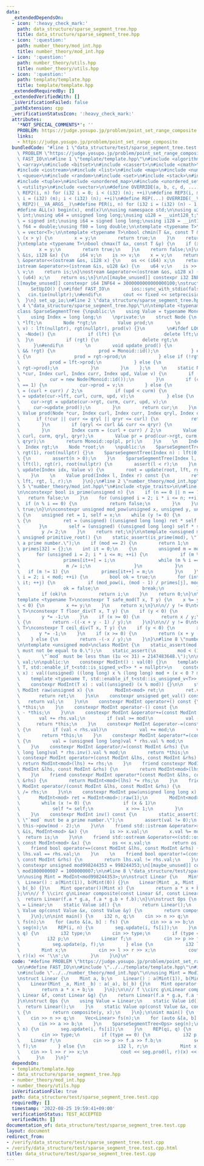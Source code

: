 ```yaml
---
data:
  _extendedDependsOn:
  - icon: ':heavy_check_mark:'
    path: data_structure/sparse_segment_tree.hpp
    title: data_structure/sparse_segment_tree.hpp
  - icon: ':question:'
    path: number_theory/mod_int.hpp
    title: number_theory/mod_int.hpp
  - icon: ':question:'
    path: number_theory/utils.hpp
    title: number_theory/utils.hpp
  - icon: ':question:'
    path: template/template.hpp
    title: template/template.hpp
  _extendedRequiredBy: []
  _extendedVerifiedWith: []
  _isVerificationFailed: false
  _pathExtension: cpp
  _verificationStatusIcon: ':heavy_check_mark:'
  attributes:
    '*NOT_SPECIAL_COMMENTS*': ''
    PROBLEM: https://judge.yosupo.jp/problem/point_set_range_composite
    links:
    - https://judge.yosupo.jp/problem/point_set_range_composite
  bundledCode: "#line 1 \"data_structure/test/sparse_segment_tree.test.cpp\"\n#define\
    \ PROBLEM \"https://judge.yosupo.jp/problem/point_set_range_composite\"\n\n#define\
    \ FAST_IO\n\n#line 1 \"template/template.hpp\"\n#include <algorithm>\n#include\
    \ <array>\n#include <bitset>\n#include <cassert>\n#include <cmath>\n#include <iomanip>\n\
    #include <iostream>\n#include <list>\n#include <map>\n#include <numeric>\n#include\
    \ <queue>\n#include <random>\n#include <set>\n#include <stack>\n#include <string>\n\
    #include <tuple>\n#include <unordered_map>\n#include <unordered_set>\n#include\
    \ <utility>\n#include <vector>\n\n#define OVERRIDE(a, b, c, d, ...) d\n#define\
    \ REP2(i, n) for (i32 i = 0; i < (i32) (n); ++i)\n#define REP3(i, m, n) for (i32\
    \ i = (i32) (m); i < (i32) (n); ++i)\n#define REP(...) OVERRIDE(__VA_ARGS__, REP3,\
    \ REP2)(__VA_ARGS__)\n#define PER(i, n) for (i32 i = (i32) (n) - 1; i >= 0; --i)\n\
    #define ALL(x) begin(x), end(x)\n\nusing namespace std;\n\nusing u32 = unsigned\
    \ int;\nusing u64 = unsigned long long;\nusing u128 = __uint128_t;\nusing i32\
    \ = signed int;\nusing i64 = signed long long;\nusing i128 = __int128_t;\nusing\
    \ f64 = double;\nusing f80 = long double;\n\ntemplate <typename T>\nusing Vec\
    \ = vector<T>;\n\ntemplate <typename T>\nbool chmin(T &x, const T &y) {\n    if\
    \ (x > y) {\n        x = y;\n        return true;\n    }\n    return false;\n\
    }\ntemplate <typename T>\nbool chmax(T &x, const T &y) {\n    if (x < y) {\n \
    \       x = y;\n        return true;\n    }\n    return false;\n}\n\nistream &operator>>(istream\
    \ &is, i128 &x) {\n    i64 v;\n    is >> v;\n    x = v;\n    return is;\n}\nostream\
    \ &operator<<(ostream &os, i128 x) {\n    os << (i64) x;\n    return os;\n}\n\
    istream &operator>>(istream &is, u128 &x) {\n    u64 v;\n    is >> v;\n    x =\
    \ v;\n    return is;\n}\nostream &operator<<(ostream &os, u128 x) {\n    os <<\
    \ (u64) x;\n    return os;\n}\n\n[[maybe_unused]] constexpr i32 INF = 1000000100;\n\
    [[maybe_unused]] constexpr i64 INF64 = 3000000000000000100;\nstruct SetUpIO {\n\
    \    SetUpIO() {\n#ifdef FAST_IO\n        ios::sync_with_stdio(false);\n     \
    \   cin.tie(nullptr);\n#endif\n        cout << fixed << setprecision(15);\n  \
    \  }\n} set_up_io;\n#line 2 \"data_structure/sparse_segment_tree.hpp\"\n\n#line\
    \ 4 \"data_structure/sparse_segment_tree.hpp\"\n\ntemplate <typename Monoid>\n\
    class SparseSegmentTree {\npublic:\n    using Value = typename Monoid::Value;\n\
    \    using Index = long long;\n    \nprivate:\n    struct Node {\n        Node\
    \ *lft;\n        Node *rgt;\n        Value prod;\n        \n        Node(Value\
    \ v) : lft(nullptr), rgt(nullptr), prod(v) {}\n        \n#ifdef LOCAL\n      \
    \  ~Node() {\n            if (lft) {\n                delete lft;\n          \
    \  }\n            if (rgt) {\n                delete rgt;\n            }\n   \
    \     }\n#endif\n        \n        void update_prod() {\n            if (!lft\
    \ && !rgt) {\n                prod = Monoid::id();\n            } else if (!lft)\
    \ {\n                prod = rgt->prod;\n            } else if (!rgt) {\n     \
    \           prod = lft->prod;\n            } else {\n                prod = Monoid::op(lft->prod,\
    \ rgt->prod);\n            }\n        }\n    };\n    \n    static Node *update(Node\
    \ *cur, Index curl, Index curr, Index upd, Value v) {\n        if (!cur) {\n \
    \           cur = new Node(Monoid::id());\n        }\n        if (curr - curl\
    \ == 1) {\n            cur->prod = v;\n        } else {\n            Index curm\
    \ = (curl + curr) / 2;\n            if (upd < curm) {\n                cur->lft\
    \ = update(cur->lft, curl, curm, upd, v);\n            } else {\n            \
    \    cur->rgt = update(cur->rgt, curm, curr, upd, v);\n            }\n       \
    \     cur->update_prod();\n        }\n        return cur;\n    }\n    \n    static\
    \ Value prod(Node *cur, Index curl, Index curr, Index qryl, Index qryr) {\n  \
    \      if (!cur || curr <= qryl || qryr <= curl) {\n            return Monoid::id();\n\
    \        }\n        if (qryl <= curl && curr <= qryr) {\n            return cur->prod;\n\
    \        }\n        Index curm = (curl + curr) / 2;\n        Value pl = prod(cur->lft,\
    \ curl, curm, qryl, qryr);\n        Value pr = prod(cur->rgt, curm, curr, qryl,\
    \ qryr);\n        return Monoid::op(pl, pr);\n    }\n    \n    Index lft;\n  \
    \  Index rgt;\n    Node *root;\n    \npublic:\n    SparseSegmentTree() : lft(0),\
    \ rgt(1), root(nullptr) {}\n    SparseSegmentTree(Index n) : lft(0), rgt(n), root(nullptr)\
    \ {\n        assert(n > 0);\n    }\n    SparseSegmentTree(Index l, Index r) :\
    \ lft(l), rgt(r), root(nullptr) {\n        assert(l < r);\n    }\n    \n    void\
    \ update(Index idx, Value v) {\n        root = update(root, lft, rgt, idx, v);\n\
    \    }\n    \n    Value prod(Index l, Index r) const {\n        return prod(root,\
    \ lft, rgt, l, r);\n    }\n};\n#line 2 \"number_theory/mod_int.hpp\"\n\n#line\
    \ 5 \"number_theory/mod_int.hpp\"\n#include <type_traits>\n\n#line 2 \"number_theory/utils.hpp\"\
    \n\nconstexpr bool is_prime(unsigned n) {\n    if (n == 0 || n == 1) {\n     \
    \   return false;\n    }\n    for (unsigned i = 2; i * i <= n; ++i) {\n      \
    \  if (n % i == 0) {\n            return false;\n        }\n    }\n    return\
    \ true;\n}\n\nconstexpr unsigned mod_pow(unsigned x, unsigned y, unsigned mod)\
    \ {\n    unsigned ret = 1, self = x;\n    while (y != 0) {\n        if (y & 1)\
    \ {\n            ret = (unsigned) ((unsigned long long) ret * self % mod);\n \
    \       }\n        self = (unsigned) ((unsigned long long) self * self % mod);\n\
    \        y /= 2;\n    }\n    return ret;\n}\n\ntemplate <unsigned mod>\nconstexpr\
    \ unsigned primitive_root() {\n    static_assert(is_prime(mod), \"`mod` must be\
    \ a prime number.\");\n    if (mod == 2) {\n        return 1;\n    }\n\n    unsigned\
    \ primes[32] = {};\n    int it = 0;\n    {\n        unsigned m = mod - 1;\n  \
    \      for (unsigned i = 2; i * i <= m; ++i) {\n            if (m % i == 0) {\n\
    \                primes[it++] = i;\n                while (m % i == 0) {\n   \
    \                 m /= i;\n                }\n            }\n        }\n     \
    \   if (m != 1) {\n            primes[it++] = m;\n        }\n    }\n    for (unsigned\
    \ i = 2; i < mod; ++i) {\n        bool ok = true;\n        for (int j = 0; j <\
    \ it; ++j) {\n            if (mod_pow(i, (mod - 1) / primes[j], mod) == 1) {\n\
    \                ok = false;\n                break;\n            }\n        }\n\
    \        if (ok)\n            return i;\n    }\n    return 0;\n}\n\n// y >= 1\n\
    template <typename T>\nconstexpr T safe_mod(T x, T y) {\n    x %= y;\n    if (x\
    \ < 0) {\n        x += y;\n    }\n    return x;\n}\n\n// y != 0\ntemplate <typename\
    \ T>\nconstexpr T floor_div(T x, T y) {\n    if (y < 0) {\n        x *= -1;\n\
    \        y *= -1;\n    }\n    if (x >= 0) {\n        return x / y;\n    } else\
    \ {\n        return -((-x + y - 1) / y);\n    }\n}\n\n// y != 0\ntemplate <typename\
    \ T>\nconstexpr T ceil_div(T x, T y) {\n    if (y < 0) {\n        x *= -1;\n \
    \       y *= -1;\n    }\n    if (x >= 0) {\n        return (x + y - 1) / y;\n\
    \    } else {\n        return -(-x / y);\n    }\n}\n#line 8 \"number_theory/mod_int.hpp\"\
    \n\ntemplate <unsigned mod>\nclass ModInt {\n    static_assert(mod != 0, \"`mod`\
    \ must not be equal to 0.\");\n    static_assert(\n        mod < (1u << 31),\n\
    \        \"`mod` must be less than (1u << 31) = 2147483648.\");\n\n    unsigned\
    \ val;\n\npublic:\n    constexpr ModInt() : val(0) {}\n    template <typename\
    \ T, std::enable_if_t<std::is_signed_v<T>> * = nullptr>\n    constexpr ModInt(T\
    \ x) : val((unsigned) ((long long) x % (long long) mod + (x < 0 ? mod : 0))) {}\n\
    \    template <typename T, std::enable_if_t<std::is_unsigned_v<T>> * = nullptr>\n\
    \    constexpr ModInt(T x) : val((unsigned) (x % mod)) {}\n\n    static constexpr\
    \ ModInt raw(unsigned x) {\n        ModInt<mod> ret;\n        ret.val = x;\n \
    \       return ret;\n    }\n\n    constexpr unsigned get_val() const {\n     \
    \   return val;\n    }\n\n    constexpr ModInt operator+() const {\n        return\
    \ *this;\n    }\n    constexpr ModInt operator-() const {\n        return ModInt<mod>(0u)\
    \ - *this;\n    }\n\n    constexpr ModInt &operator+=(const ModInt &rhs) {\n \
    \       val += rhs.val;\n        if (val >= mod)\n            val -= mod;\n  \
    \      return *this;\n    }\n    constexpr ModInt &operator-=(const ModInt &rhs)\
    \ {\n        if (val < rhs.val)\n            val += mod;\n        val -= rhs.val;\n\
    \        return *this;\n    }\n    constexpr ModInt &operator*=(const ModInt &rhs)\
    \ {\n        val = (unsigned long long)val * rhs.val % mod;\n        return *this;\n\
    \    }\n    constexpr ModInt &operator/=(const ModInt &rhs) {\n        val = (unsigned\
    \ long long)val * rhs.inv().val % mod;\n        return *this;\n    }\n\n    friend\
    \ constexpr ModInt operator+(const ModInt &lhs, const ModInt &rhs) {\n       \
    \ return ModInt<mod>(lhs) += rhs;\n    }\n    friend constexpr ModInt operator-(const\
    \ ModInt &lhs, const ModInt &rhs) {\n        return ModInt<mod>(lhs) -= rhs;\n\
    \    }\n    friend constexpr ModInt operator*(const ModInt &lhs, const ModInt\
    \ &rhs) {\n        return ModInt<mod>(lhs) *= rhs;\n    }\n    friend constexpr\
    \ ModInt operator/(const ModInt &lhs, const ModInt &rhs) {\n        return ModInt<mod>(lhs)\
    \ /= rhs;\n    }\n\n    constexpr ModInt pow(unsigned long long x) const {\n \
    \       ModInt<mod> ret = ModInt<mod>::raw(1);\n        ModInt<mod> self = *this;\n\
    \        while (x != 0) {\n            if (x & 1)\n                ret *= self;\n\
    \            self *= self;\n            x >>= 1;\n        }\n        return ret;\n\
    \    }\n    constexpr ModInt inv() const {\n        static_assert(is_prime(mod),\
    \ \"`mod` must be a prime number.\");\n        assert(val != 0);\n        return\
    \ this->pow(mod - 2);\n    }\n\n    friend std::istream &operator>>(std::istream\
    \ &is, ModInt<mod> &x) {\n        is >> x.val;\n        x.val %= mod;\n      \
    \  return is;\n    }\n\n    friend std::ostream &operator<<(std::ostream &os,\
    \ const ModInt<mod> &x) {\n        os << x.val;\n        return os;\n    }\n\n\
    \    friend bool operator==(const ModInt &lhs, const ModInt &rhs) {\n        return\
    \ lhs.val == rhs.val;\n    }\n    \n    friend bool operator!=(const ModInt &lhs,\
    \ const ModInt &rhs) {\n        return lhs.val != rhs.val;\n    }\n};\n\n[[maybe_unused]]\
    \ constexpr unsigned mod998244353 = 998244353;\n[[maybe_unused]] constexpr unsigned\
    \ mod1000000007 = 1000000007;\n\n#line 8 \"data_structure/test/sparse_segment_tree.test.cpp\"\
    \n\nusing Mint = ModInt<mod998244353>;\n\nstruct Linear {\n    Mint a, b;\n  \
    \  Linear() : a(Mint(1)), b(Mint(0)) {}\n    Linear(Mint _a, Mint _b) : a(_a),\
    \ b(_b) {}\n    Mint operator()(Mint x) {\n        return a * x + b;\n    }\n\
    };\n\n// f \\circ g\nLinear composite(const Linear &f, const Linear &g) {\n  \
    \  return Linear(f.a * g.a, f.a * g.b + f.b);\n}\n\nstruct Ops {\n    using Value\
    \ = Linear;\n    static Value id() {\n        return Linear();\n    }\n    static\
    \ Value op(const Value &x, const Value &y) {\n        return composite(y, x);\n\
    \    }\n};\n\nint main() {\n    i32 n, q;\n    cin >> n >> q;\n    Vec<Linear>\
    \ fs(n);\n    for (auto &[a, b] : fs) {\n        cin >> a >> b;\n    }\n    SparseSegmentTree<Ops>\
    \ seg(n);\n    REP(i, n) {\n        seg.update(i, fs[i]);\n    }\n    REP(qi,\
    \ q) {\n        i32 type;\n        cin >> type;\n        if (type == 0) {\n  \
    \          i32 p;\n            Linear f;\n            cin >> p >> f.a >> f.b;\n\
    \            seg.update(p, f);\n        } else {\n            i32 l, r;\n    \
    \        Mint x;\n            cin >> l >> r >> x;\n            cout << seg.prod(l,\
    \ r)(x) << '\\n';\n        }\n    }\n}\n"
  code: "#define PROBLEM \"https://judge.yosupo.jp/problem/point_set_range_composite\"\
    \n\n#define FAST_IO\n\n#include \"../../template/template.hpp\"\n#include \"../../data_structure/sparse_segment_tree.hpp\"\
    \n#include \"../../number_theory/mod_int.hpp\"\n\nusing Mint = ModInt<mod998244353>;\n\
    \nstruct Linear {\n    Mint a, b;\n    Linear() : a(Mint(1)), b(Mint(0)) {}\n\
    \    Linear(Mint _a, Mint _b) : a(_a), b(_b) {}\n    Mint operator()(Mint x) {\n\
    \        return a * x + b;\n    }\n};\n\n// f \\circ g\nLinear composite(const\
    \ Linear &f, const Linear &g) {\n    return Linear(f.a * g.a, f.a * g.b + f.b);\n\
    }\n\nstruct Ops {\n    using Value = Linear;\n    static Value id() {\n      \
    \  return Linear();\n    }\n    static Value op(const Value &x, const Value &y)\
    \ {\n        return composite(y, x);\n    }\n};\n\nint main() {\n    i32 n, q;\n\
    \    cin >> n >> q;\n    Vec<Linear> fs(n);\n    for (auto &[a, b] : fs) {\n \
    \       cin >> a >> b;\n    }\n    SparseSegmentTree<Ops> seg(n);\n    REP(i,\
    \ n) {\n        seg.update(i, fs[i]);\n    }\n    REP(qi, q) {\n        i32 type;\n\
    \        cin >> type;\n        if (type == 0) {\n            i32 p;\n        \
    \    Linear f;\n            cin >> p >> f.a >> f.b;\n            seg.update(p,\
    \ f);\n        } else {\n            i32 l, r;\n            Mint x;\n        \
    \    cin >> l >> r >> x;\n            cout << seg.prod(l, r)(x) << '\\n';\n  \
    \      }\n    }\n}"
  dependsOn:
  - template/template.hpp
  - data_structure/sparse_segment_tree.hpp
  - number_theory/mod_int.hpp
  - number_theory/utils.hpp
  isVerificationFile: true
  path: data_structure/test/sparse_segment_tree.test.cpp
  requiredBy: []
  timestamp: '2022-08-25 19:59:41+09:00'
  verificationStatus: TEST_ACCEPTED
  verifiedWith: []
documentation_of: data_structure/test/sparse_segment_tree.test.cpp
layout: document
redirect_from:
- /verify/data_structure/test/sparse_segment_tree.test.cpp
- /verify/data_structure/test/sparse_segment_tree.test.cpp.html
title: data_structure/test/sparse_segment_tree.test.cpp
---
```

